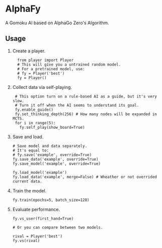 # AlphaFy

  A Gomoku AI based on AlphaGo Zero's Algorithm.

## Usage

  1. Create a player.
  
      ```
        from player import Player
        # This will give you a untrained random model.
        # For a pretrained model, use:
        # fy = Player('best')
        fy = Player()
      ```
    
  2. Collect data via self-playing.
  
     ```
      # This option turn on a rule-based AI as a guide, but it's very slow.
      # Turn it off when the AI seems to understand its goal.
      fy.enable_guide()
      fy.set_thinking_depth(256) # How many nodes will be expanded in MCTS.
      for i in range(5):
        fy.self_play(show_board=True)
      ```
    
  3. Save and load.
    
      ```
      # Save model and data separately.
      # It's equal to:
      # fy.save('example', override=True)
      fy.save_data('example', override=True)
      fy.save_model('example', override=True)

      fy.load_model('example')
      fy.load_data('example', merge=False) # Wheather or not overrided current data.
      ```
  4. Train the model.
  
      ```
      fy.train(epochs=5, batch_size=128)
      ```
  5. Evaluate performance.
  
      ```
      fy.vs_user(first_hand=True)

      # Or you can compare between two models.
    
      rival = Player('best')
      fy.vs(rival)
      ```
      ```
